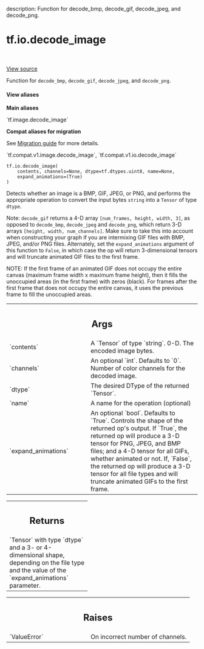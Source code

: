 description: Function for decode_bmp, decode_gif, decode_jpeg, and decode_png.

<div itemscope itemtype="http://developers.google.com/ReferenceObject">
<meta itemprop="name" content="tf.io.decode_image" />
<meta itemprop="path" content="Stable" />
</div>

# tf.io.decode_image

<!-- Insert buttons and diff -->

<table class="tfo-notebook-buttons tfo-api nocontent" align="left">

</table>

<a target="_blank" href="/code/stable/tensorflow/python/ops/image_ops_impl.py">View source</a>



Function for `decode_bmp`, `decode_gif`, `decode_jpeg`, and `decode_png`.

<section class="expandable">
  <h4 class="showalways">View aliases</h4>
  <p>
<b>Main aliases</b>
<p>`tf.image.decode_image`</p>

<b>Compat aliases for migration</b>
<p>See
<a href="https://www.tensorflow.org/guide/migrate">Migration guide</a> for
more details.</p>
<p>`tf.compat.v1.image.decode_image`, `tf.compat.v1.io.decode_image`</p>
</p>
</section>

<pre class="devsite-click-to-copy prettyprint lang-py tfo-signature-link">
<code>tf.io.decode_image(
    contents, channels=None, dtype=tf.dtypes.uint8, name=None,
    expand_animations=(True)
)
</code></pre>



<!-- Placeholder for "Used in" -->

Detects whether an image is a BMP, GIF, JPEG, or PNG, and performs the
appropriate operation to convert the input bytes `string` into a `Tensor`
of type `dtype`.

Note: `decode_gif` returns a 4-D array `[num_frames, height, width, 3]`, as
opposed to `decode_bmp`, `decode_jpeg` and `decode_png`, which return 3-D
arrays `[height, width, num_channels]`. Make sure to take this into account
when constructing your graph if you are intermixing GIF files with BMP, JPEG,
and/or PNG files. Alternately, set the `expand_animations` argument of this
function to `False`, in which case the op will return 3-dimensional tensors
and will truncate animated GIF files to the first frame.

NOTE: If the first frame of an animated GIF does not occupy the entire
canvas (maximum frame width x maximum frame height), then it fills the
unoccupied areas (in the first frame) with zeros (black). For frames after the
first frame that does not occupy the entire canvas, it uses the previous
frame to fill the unoccupied areas.

<!-- Tabular view -->
 <table class="responsive fixed orange">
<colgroup><col width="214px"><col></colgroup>
<tr><th colspan="2"><h2 class="add-link">Args</h2></th></tr>

<tr>
<td>
`contents`
</td>
<td>
A `Tensor` of type `string`. 0-D. The encoded image bytes.
</td>
</tr><tr>
<td>
`channels`
</td>
<td>
An optional `int`. Defaults to `0`. Number of color channels for
the decoded image.
</td>
</tr><tr>
<td>
`dtype`
</td>
<td>
The desired DType of the returned `Tensor`.
</td>
</tr><tr>
<td>
`name`
</td>
<td>
A name for the operation (optional)
</td>
</tr><tr>
<td>
`expand_animations`
</td>
<td>
An optional `bool`. Defaults to `True`. Controls the
shape of the returned op's output. If `True`, the returned op will produce
a 3-D tensor for PNG, JPEG, and BMP files; and a 4-D tensor for all GIFs,
whether animated or not. If, `False`, the returned op will produce a 3-D
tensor for all file types and will truncate animated GIFs to the first
frame.
</td>
</tr>
</table>



<!-- Tabular view -->
 <table class="responsive fixed orange">
<colgroup><col width="214px"><col></colgroup>
<tr><th colspan="2"><h2 class="add-link">Returns</h2></th></tr>
<tr class="alt">
<td colspan="2">
`Tensor` with type `dtype` and a 3- or 4-dimensional shape, depending on
the file type and the value of the `expand_animations` parameter.
</td>
</tr>

</table>



<!-- Tabular view -->
 <table class="responsive fixed orange">
<colgroup><col width="214px"><col></colgroup>
<tr><th colspan="2"><h2 class="add-link">Raises</h2></th></tr>

<tr>
<td>
`ValueError`
</td>
<td>
On incorrect number of channels.
</td>
</tr>
</table>

